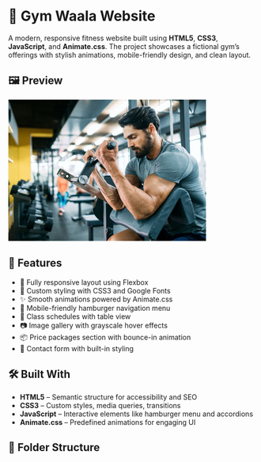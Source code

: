 # 💪 Gym Waala Website

A modern, responsive fitness website built using **HTML5**, **CSS3**, **JavaScript**, and **Animate.css**. The project showcases a fictional gym’s offerings with stylish animations, mobile-friendly design, and clean layout.

## 🖼️ Preview

![screenshot](images/price1.jpg) 

## 🚀 Features

- 📱 Fully responsive layout using Flexbox
- 🎨 Custom styling with CSS3 and Google Fonts
- ✨ Smooth animations powered by Animate.css
- 🍔 Mobile-friendly hamburger navigation menu
- 📅 Class schedules with table view
- 📷 Image gallery with grayscale hover effects
- 📦 Price packages section with bounce-in animation
- 📧 Contact form with built-in styling

## 🛠️ Built With

- **HTML5** – Semantic structure for accessibility and SEO
- **CSS3** – Custom styles, media queries, transitions
- **JavaScript** – Interactive elements like hamburger menu and accordions
- **Animate.css** – Predefined animations for engaging UI

## 📁 Folder Structure

